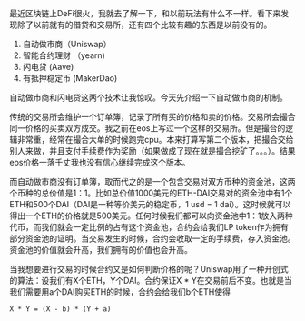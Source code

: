 最近区块链上DeFi很火，我就去了解一下，和以前玩法有什么不一样。看下来发现除了以前就有的借贷和交易所，还有四个比较有趣的东西是以前没有的。

1. 自动做市商（Uniswap）
2. 智能合约理财 （yearn)
3. 闪电贷 (Aave)
4. 有抵押稳定币 (MakerDao)

自动做市商和闪电贷这两个技术让我惊叹。今天先介绍一下自动做市商的机制。

传统的交易所会维护一个订单簿，记录了所有买的价格和卖的价格。交易所会撮合同一价格的买卖双方成交。我之前在eos上写过一个这样的交易所。但是撮合的逻辑非常重，经常在撮合大单的时候跑完cpu。本来打算写第二个版本，把撮合交给别人来做，并且支付手续费作为奖励（如果做成了现在就是撮合挖矿了。。。）。结果eos价格一落千丈我也没有信心继续完成这个版本。

而自动做市商没有订单簿，取而代之的是一个包含交易对双方币种的资金池，这两个币种的总价值是1：1。比如总价值1000美元的ETH-DAI交易对的资金池中有1个ETH和500个DAI（DAI是一种等价美元的稳定币，1 usd = 1 dai）。这时候就可以得出一个ETH的价格就是500美元。任何时候我们都可以向资金池中1：1放入两种代币，而我们就会一定比例的占有这个资金池，合约会给我们LP token作为拥有部分资金池的证明。当交易发生的时候，合约会收取一定的手续费，存入资金池。资金池的价值就会升高，我们拥有的价值也会升高。

当我想要进行交易的时候合约又是如何判断价格的呢？Uniswap用了一种开创式的算法：设我们有X个ETH，Y个DAI。合约保证X * Y在交易前后不变。也就是当我们需要用a个DAI购买ETH的时候，合约会给我们b个ETH使得

```
X * Y = (X - b) * (Y + a)
```
